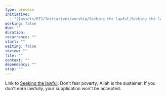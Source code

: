 ```yaml
---
type: process
initiative:
  - "[[assets/RTJ/Initiatives/worship/Seeking the lawful|Seeking the lawful]]"
working: false
due: ""
duration: 
recurrence: ""
start: ""
waiting: false
review: ""
file: ""
context: ""
dependency: ""
step: ""
---
```


Link to [Seeking the lawful](assets/RTJ/Initiatives/worship/Seeking%20the%20lawful.md): Don’t fear poverty; Allah is the sustainer. If you don't earn lawfully, your supplication won't be accepted.
